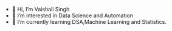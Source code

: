 - 👋 Hi, I’m Vaishali Singh
- 👀 I’m interested in Data Science and Automation
- 🌱 I’m currently learning DSA,Machine Learning and Statistics.



<!---
vaishalisingh431/vaishalisingh431 is a ✨ special ✨ repository because its `README.md` (this file) appears on your GitHub profile.
You can click the Preview link to take a look at your changes.
--->

